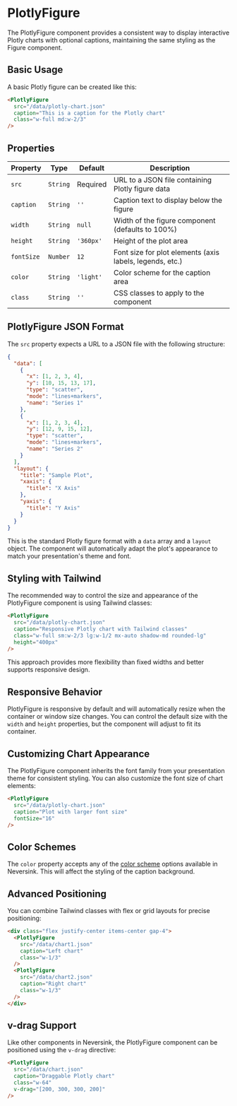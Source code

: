 # PlotlyFigure

The PlotlyFigure component provides a consistent way to display interactive Plotly charts with optional captions, maintaining the same styling as the Figure component.

## Basic Usage

A basic Plotly figure can be created like this:

```md
<PlotlyFigure
  src="/data/plotly-chart.json"
  caption="This is a caption for the Plotly chart"
  class="w-full md:w-2/3"
/>
```

## Properties

| Property   | Type     | Default   | Description                                              |
| ---------- | -------- | --------- | -------------------------------------------------------- |
| `src`      | `String` | Required  | URL to a JSON file containing Plotly figure data         |
| `caption`  | `String` | `''`      | Caption text to display below the figure                 |
| `width`    | `String` | `null`    | Width of the figure component (defaults to 100%)         |
| `height`   | `String` | `'360px'` | Height of the plot area                                  |
| `fontSize` | `Number` | `12`      | Font size for plot elements (axis labels, legends, etc.) |
| `color`    | `String` | `'light'` | Color scheme for the caption area                        |
| `class`    | `String` | `''`      | CSS classes to apply to the component                    |

## PlotlyFigure JSON Format

The `src` property expects a URL to a JSON file with the following structure:

```json
{
  "data": [
    {
      "x": [1, 2, 3, 4],
      "y": [10, 15, 13, 17],
      "type": "scatter",
      "mode": "lines+markers",
      "name": "Series 1"
    },
    {
      "x": [1, 2, 3, 4],
      "y": [12, 9, 15, 12],
      "type": "scatter",
      "mode": "lines+markers",
      "name": "Series 2"
    }
  ],
  "layout": {
    "title": "Sample Plot",
    "xaxis": {
      "title": "X Axis"
    },
    "yaxis": {
      "title": "Y Axis"
    }
  }
}
```

This is the standard Plotly figure format with a `data` array and a `layout` object. The component will automatically adapt the plot's appearance to match your presentation's theme and font.

## Styling with Tailwind

The recommended way to control the size and appearance of the PlotlyFigure component is using Tailwind classes:

```md
<PlotlyFigure
  src="/data/plotly-chart.json"
  caption="Responsive Plotly chart with Tailwind classes"
  class="w-full sm:w-2/3 lg:w-1/2 mx-auto shadow-md rounded-lg"
  height="400px"
/>
```

This approach provides more flexibility than fixed widths and better supports responsive design.

## Responsive Behavior

PlotlyFigure is responsive by default and will automatically resize when the container or window size changes. You can control the default size with the `width` and `height` properties, but the component will adjust to fit its container.

## Customizing Chart Appearance

The PlotlyFigure component inherits the font family from your presentation theme for consistent styling. You can also customize the font size of chart elements:

```md
<PlotlyFigure
  src="/data/plotly-chart.json"
  caption="Plot with larger font size"
  fontSize="16"
/>
```

## Color Schemes

The `color` property accepts any of the [color scheme](/colors) options available in Neversink. This will affect the styling of the caption background.

## Advanced Positioning

You can combine Tailwind classes with flex or grid layouts for precise positioning:

```md
<div class="flex justify-center items-center gap-4">
  <PlotlyFigure
    src="/data/chart1.json"
    caption="Left chart"
    class="w-1/3"
  />
  <PlotlyFigure
    src="/data/chart2.json"
    caption="Right chart"
    class="w-1/3"
  />
</div>
```

## v-drag Support

Like other components in Neversink, the PlotlyFigure component can be positioned using the `v-drag` directive:

```md
<PlotlyFigure
  src="/data/chart.json"
  caption="Draggable Plotly chart"
  class="w-64"
  v-drag="[200, 300, 300, 200]"
/>
```
